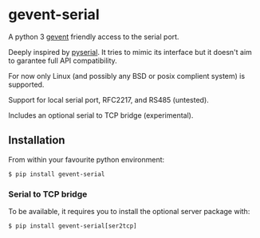 # gevent-serial

A python 3 [gevent](https://gevent.org) friendly access to the serial port.

Deeply inspired by [pyserial](https://github.com/pyserial/pyserial). It tries to mimic
its interface but it doesn't aim to garantee full API compatibility.

For now only Linux (and possibly any BSD or posix complient system) is supported.

Support for local serial port, RFC2217, and RS485 (untested).

Includes an optional serial to TCP bridge (experimental).


## Installation

From within your favourite python environment:

```console
$ pip install gevent-serial
```

### Serial to TCP bridge

To be available, it requires you to install the optional server package
with:

```console
$ pip install gevent-serial[ser2tcp]
```